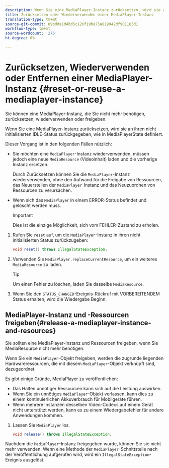 ```yaml
---
description: Wenn Sie eine MediaPlayer-Instanz zurücksetzen, wird sie an ihren nicht initialisierten IDLE-Status zurückgegeben, wie in MediaPlayerState definiert.
title: Zurücksetzen oder Wiederverwenden einer MediaPlayer-Instanz
translation-type: tm+mt
source-git-commit: 89bdda1d4bd5c126f19ba75a819942df901183d1
workflow-type: tm+mt
source-wordcount: '276'
ht-degree: 0%

---
```



# Zurücksetzen, Wiederverwenden oder Entfernen einer MediaPlayer-Instanz {#reset-or-reuse-a-mediaplayer-instance}

Sie können eine MediaPlayer-Instanz, die Sie nicht mehr benötigen, zurücksetzen, wiederverwenden oder freigeben.

Wenn Sie eine MediaPlayer-Instanz zurücksetzen, wird sie an ihren nicht initialisierten IDLE-Status zurückgegeben, wie in MediaPlayerState definiert.

Dieser Vorgang ist in den folgenden Fällen nützlich:

* Sie möchten eine `MediaPlayer`-Instanz wiederverwenden, müssen jedoch eine neue `MediaResource` (Videoinhalt) laden und die vorherige Instanz ersetzen.

   Durch Zurücksetzen können Sie die `MediaPlayer`-Instanz wiederverwenden, ohne den Aufwand für die Freigabe von Ressourcen, das Neuerstellen der `MediaPlayer`-Instanz und das Neuzuordnen von Ressourcen zu verursachen.

* Wenn sich das `MediaPlayer` in einem ERROR-Status befindet und gelöscht werden muss.

   >[!IMPORTANT]
   >
   >Dies ist die einzige Möglichkeit, sich vom FEHLER-Zustand zu erholen.

1. Rufen Sie `reset` auf, um die `MediaPlayer`-Instanz in ihren nicht initialisierten Status zurückzugeben:

   ```java
   void reset() throws IllegalStateException; 
   ```

1. Verwenden Sie `MediaPlayer.replaceCurrentResource`, um ein weiteres `MediaResource` zu laden.

   >[!TIP]
   >
   >Um einen Fehler zu löschen, laden Sie dasselbe `MediaResource`.

1. Wenn Sie den `STATUS_CHANGED`-Ereignis-Rückruf mit VORBEREITENDEM Status erhalten, wird die Wiedergabe Beginn.

## MediaPlayer-Instanz und -Ressourcen freigeben{#release-a-mediaplayer-instance-and-resources}

Sie sollten eine MediaPlayer-Instanz und Ressourcen freigeben, wenn Sie MediaResource nicht mehr benötigen.

Wenn Sie ein `MediaPlayer`-Objekt freigeben, werden die zugrunde liegenden Hardwareressourcen, die mit diesem `MediaPlayer`-Objekt verknüpft sind, dezugeordnet.

Es gibt einige Gründe, MediaPlayer zu veröffentlichen:

* Das Halten unnötiger Ressourcen kann sich auf die Leistung auswirken.
* Wenn Sie ein unnötiges `MediaPlayer`-Objekt verlassen, kann dies zu einem kontinuierlichen Akkuverbrauch für Mobilgeräte führen.
* Wenn mehrere Instanzen desselben Video-Codecs auf einem Gerät nicht unterstützt werden, kann es zu einem Wiedergabefehler für andere Anwendungen kommen.

1. Lassen Sie `MediaPlayer` los.

   ```java
   void release() throws IllegalStateException;
   ```

Nachdem die `MediaPlayer`-Instanz freigegeben wurde, können Sie sie nicht mehr verwenden. Wenn eine Methode der `MediaPlayer`-Schnittstelle nach der Veröffentlichung aufgerufen wird, wird ein `IllegalStateException`-Ereignis ausgelöst.